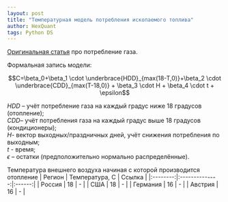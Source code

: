 ```yaml
---
layout: post
title: "Температурная модель потребления ископаемого топлива"
author: HexQuant
tags: Python DS
---
```


[Оригинальная статья](https://www.researchgate.net/profile/Mehmet-Oguz-Karahan-2/publication/338119331_Forecasting_Daily_Residential_Natural_Gas_Consumption_A_Dynamic_Temperature_Modelling_Approach/links/5eaaedd4299bf18b958a536c/Forecasting-Daily-Residential-Natural-Gas-Consumption-A-Dynamic-Temperature-Modelling-Approach.pdf?origin=publication_detail) про потребление газа.

Формальная запись модели:

$$C=\beta_0+\beta_1 \cdot \underbrace{HDD}_{max(18-T,0)}+\beta_2 \cdot \underbrace{CDD}_{max(T-18,0)} + \beta_3 \cdot H + \beta_4 \cdot t + \epsilon$$

$HDD$ – учёт потребление газа на каждый градус ниже 18 градусов (отопление);  
$CDD$– учёт потребления газа на каждый градус выше 18 градусов (кондиционеры);  
$H$- вектор выходных/праздничных дней, учёт снижения потребления по выходным;  
$t$ - время;  
$\epsilon$ – остатки (предположительно нормально распределённые).

Температура внешнего воздуха начиная с которой производится отопление
| Регион   | Температура, С | Ссылка |
|:--------:|:--------------:|:------:|
| Россия   | 18             | -      |
| США      | 18             | -      |
| Германия | 16             | -      |
| Австрия  | 16             | -      |
